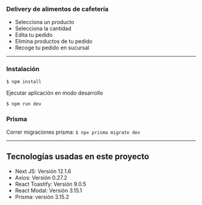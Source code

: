 ### Delivery de alimentos de cafetería

- Selecciona un producto
- Selecciona la cantidad
- Edita tu pedido
- Elimina productos de tu pedido
- Recoge tu pedido en sucursal

-------------

### Instalación

`$ npm install`

Ejecutar aplicación en modo desarrollo

`$ npm run dev`

### Prisma 
Correr migraciones prisma: 
`$ npx prisma migrate dev`

-------------

## Tecnologías usadas en este proyecto

* Next JS: Versión 12.1.6 
* Axios: Versión 0.27.2
* React Toastify: Versión 9.0.5
* React Modal: Versión 3.15.1
* Prisma: versión 3.15.2





